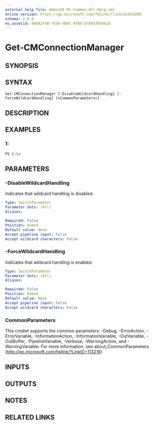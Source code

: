```yaml
---
external help file: AdminUI.PS.Common.dll-Help.xml
online version: https://go.microsoft.com/fwlink/?linkid=834290
schema: 2.0.0
ms.assetid: 688A2F48-7E58-4D4C-97B9-D79933FE4618
---
```


# Get-CMConnectionManager

## SYNOPSIS

## SYNTAX

```
Get-CMConnectionManager [-DisableWildcardHandling] [-ForceWildcardHandling] [<CommonParameters>]
```

## DESCRIPTION

## EXAMPLES

### 1:
```
PS C:\>
```

## PARAMETERS

### -DisableWildcardHandling
Indicates that wildcard handling is disabled.

```yaml
Type: SwitchParameter
Parameter Sets: (All)
Aliases: 

Required: False
Position: Named
Default value: None
Accept pipeline input: False
Accept wildcard characters: False
```

### -ForceWildcardHandling
Indicates that wildcard handling is enabled.

```yaml
Type: SwitchParameter
Parameter Sets: (All)
Aliases: 

Required: False
Position: Named
Default value: None
Accept pipeline input: False
Accept wildcard characters: False
```

### CommonParameters
This cmdlet supports the common parameters: -Debug, -ErrorAction, -ErrorVariable, -InformationAction, -InformationVariable, -OutVariable, -OutBuffer, -PipelineVariable, -Verbose, -WarningAction, and -WarningVariable. For more information, see about_CommonParameters (http://go.microsoft.com/fwlink/?LinkID=113216).

## INPUTS

## OUTPUTS

## NOTES

## RELATED LINKS


